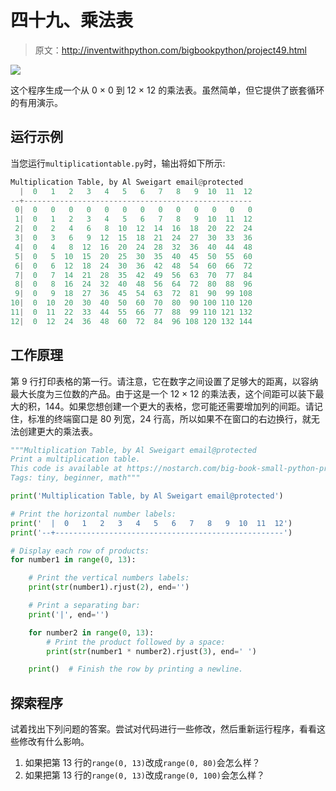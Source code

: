 # 四十九、乘法表

> 原文：<http://inventwithpython.com/bigbookpython/project49.html>

![](img/9d995d63aaead72cad01120081eb8f75.png)

这个程序生成一个从 0 × 0 到 12 × 12 的乘法表。虽然简单，但它提供了嵌套循环的有用演示。

## 运行示例

当您运行`multiplicationtable.py`时，输出将如下所示:

```py
Multiplication Table, by Al Sweigart email@protected
  |  0   1   2   3   4   5   6   7   8   9  10  11  12
--+---------------------------------------------------
 0|  0   0   0   0   0   0   0   0   0   0   0   0   0
 1|  0   1   2   3   4   5   6   7   8   9  10  11  12
 2|  0   2   4   6   8  10  12  14  16  18  20  22  24
 3|  0   3   6   9  12  15  18  21  24  27  30  33  36
 4|  0   4   8  12  16  20  24  28  32  36  40  44  48
 5|  0   5  10  15  20  25  30  35  40  45  50  55  60
 6|  0   6  12  18  24  30  36  42  48  54  60  66  72
 7|  0   7  14  21  28  35  42  49  56  63  70  77  84
 8|  0   8  16  24  32  40  48  56  64  72  80  88  96
 9|  0   9  18  27  36  45  54  63  72  81  90  99 108
10|  0  10  20  30  40  50  60  70  80  90 100 110 120
11|  0  11  22  33  44  55  66  77  88  99 110 121 132
12|  0  12  24  36  48  60  72  84  96 108 120 132 144
```

## 工作原理

第 9 行打印表格的第一行。请注意，它在数字之间设置了足够大的距离，以容纳最大长度为三位数的产品。由于这是一个 12 × 12 的乘法表，这个间距可以装下最大的积，144。如果您想创建一个更大的表格，您可能还需要增加列的间距。请记住，标准的终端窗口是 80 列宽，24 行高，所以如果不在窗口的右边换行，就无法创建更大的乘法表。

```py
"""Multiplication Table, by Al Sweigart email@protected
Print a multiplication table.
This code is available at https://nostarch.com/big-book-small-python-programming
Tags: tiny, beginner, math"""

print('Multiplication Table, by Al Sweigart email@protected')

# Print the horizontal number labels:
print('  |  0   1   2   3   4   5   6   7   8   9  10  11  12')
print('--+---------------------------------------------------')

# Display each row of products:
for number1 in range(0, 13):

    # Print the vertical numbers labels:
    print(str(number1).rjust(2), end='')

    # Print a separating bar:
    print('|', end='')

    for number2 in range(0, 13):
        # Print the product followed by a space:
        print(str(number1 * number2).rjust(3), end=' ')

    print()  # Finish the row by printing a newline. 
```

## 探索程序

试着找出下列问题的答案。尝试对代码进行一些修改，然后重新运行程序，看看这些修改有什么影响。

1.  如果把第 13 行的`range(0, 13)`改成`range(0, 80)`会怎么样？
2.  如果把第 13 行的`range(0, 13)`改成`range(0, 100)`会怎么样？